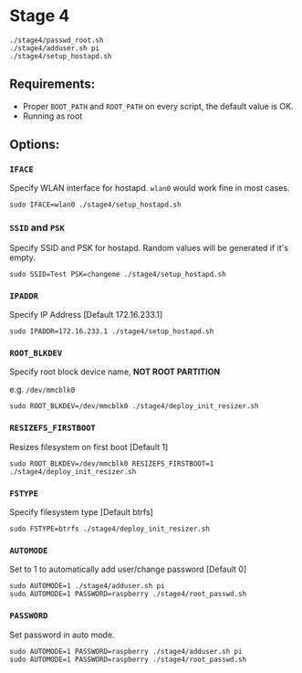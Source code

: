 # Stage 4
```
./stage4/passwd_root.sh
./stage4/adduser.sh pi
./stage4/setup_hostapd.sh
```
## Requirements:
* Proper `BOOT_PATH` and `ROOT_PATH` on every script, the default value is OK.
* Running as root

## Options:
### `IFACE`
Specify WLAN interface for hostapd.
`wlan0` would work fine in most cases.

    sudo IFACE=wlan0 ./stage4/setup_hostapd.sh

### `SSID` and `PSK`
Specify SSID and PSK for hostapd.
Random values will be generated if it's empty.

    sudo SSID=Test PSK=changeme ./stage4/setup_hostapd.sh

### `IPADDR`
Specify IP Address [Default 172.16.233.1]

    sudo IPADDR=172.16.233.1 ./stage4/setup_hostapd.sh

### `ROOT_BLKDEV`
Specify root block device name, **NOT ROOT PARTITION**

e.g. `/dev/mmcblk0`

    sudo ROOT_BLKDEV=/dev/mmcblk0 ./stage4/deploy_init_resizer.sh

### `RESIZEFS_FIRSTBOOT`
Resizes filesystem on first boot [Default 1]

    sudo ROOT_BLKDEV=/dev/mmcblk0 RESIZEFS_FIRSTBOOT=1 ./stage4/deploy_init_resizer.sh

### `FSTYPE`
Specify filesystem type [Default btrfs]

    sudo FSTYPE=btrfs ./stage4/deploy_init_resizer.sh

### `AUTOMODE`
Set to 1 to automatically add user/change password [Default 0]

    sudo AUTOMODE=1 ./stage4/adduser.sh pi
    sudo AUTOMODE=1 PASSWORD=raspberry ./stage4/root_passwd.sh 

### `PASSWORD`
Set password in auto mode.

    sudo AUTOMODE=1 PASSWORD=raspberry ./stage4/adduser.sh pi
    sudo AUTOMODE=1 PASSWORD=raspberry ./stage4/root_passwd.sh 

